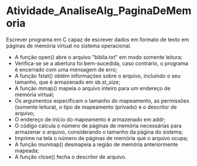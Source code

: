 # Atividade_AnaliseAlg_PaginaDeMemoria
Escrever programa em C capaz de escrever dados em formato de texto em páginas de memória virtual no sistema operacional.

* A função open() abre o arquivo "biblia.txt" em modo somente leitura;
* Verifica-se se a abertura foi bem-sucedida, caso contrário, o programa é encerrado com uma mensagem de erro;
* A função fstat() obtém informações sobre o arquivo, incluindo o seu tamanho, que é armazenado em sb.st_size;
* A função mmap() mapeia o arquivo inteiro para um endereço de memória virtual;
* Os argumentos especificam o tamanho do mapeamento, as permissões (somente leitura), o tipo de mapeamento (privado) e o descritor de arquivo;
* O endereço de início do mapeamento é armazenado em addr;
* O código calcula o número de páginas de memória necessárias para armazenar o arquivo, considerando o tamanho da página do sistema;
* Imprime na tela o número de páginas de memória que o arquivo ocupa;
* A função munmap() desmapeia a região de memória anteriormente mapeada;
* A função close() fecha o descritor de arquivo.
